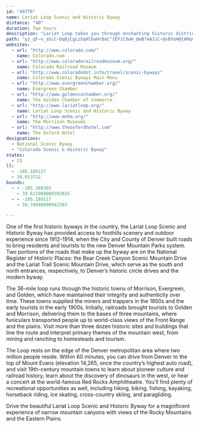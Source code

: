 ```yaml
---
id: "49776"
name: Lariat Loop Scenic and Historic Byway
distance: "40"
duration: Two hours
description: "Lariat Loop takes you through enchanting historic districts and into the rugged terrain of the Wild West. Drink in the clear skies, dramatic mountain scenes, and patchwork valleys where Buffalo Bill Cody roamed."
path: "yz_qF~v_aScC~DqBjCgLzGqHlDaHrBoC^{EFiCXwH_@wB?eAJiC~@sBVoH@{AMqCs@qASwHEeJLqEj@aLx@mAN{Bv@yBpAeNtKuItEeBv@uDlAwq@vLiB|@}@r@gGtGmAp@uAZyCTaKTw@MkADqBj@iKnEgBe@iCeAsCiAo@KqEQ{G?}`@lDiARiAb@eJnFyCrBmDdBaEdAuBLmA?cCg@OlAiEz@{MdHcBx@}@LaJy@uDMqVl@UMc@CsBa@iHgBy@`CeBlDmAjBwBzBetAjhAN^lI~QlFjIXPZEtIeCnAeA\\B@`@g@jAq@hEBlAd@lCEjA[\\}Al@UZMjAUdAiAfBsBvAeCfCSf@?|@b@`CC`@ITQFSEoCkAgAG_@Jg@f@Ql@E\\^hEKd@WFkCgAWGy@Ju@`@wBlC_@D_AK_@RYp@IfBKj@S^_@LcC?o@J_A`@wArDE|@XrCnArBNd@n@`E?xAa@xBOfFMl@BRNPTM^gCbA}EHmBXENd@MxDQpBNb@TAJKFyAj@_DHsBM}AqAqBSy@CkAHaAXq@r@Mt@Jh@C|AgAhBD^KbBaB|@Qp@?rCl@x@jA^XnCr@f@MhAyBr@STDlA`A~@Rn@j@Zv@b@bBr@rEX|@X^hA~@r@fAt@DdB_@zB`BpB~CzBhFVTp@I`AiAbCkBREhHf@pDKNHHPIZKFSHiBEMPN^|BLDNU^wGGyBXKPCRRZTB|ASjATfAv@j@Rr@?hAYj@_@pCsCTuABiBNaAb@y@z@k@DY[m@i@e@cDmBIMMWAyBYgA?m@f@qA@YIQgCmAoBe@O[LgCD]\\g@zD_Fp@YtCJXR`@z@BbAWtEBlAb@dDXr@b@r@rC~Ap@R~D?d@HlAnAxFzHNj@NlIRz@Pn@j@x@rC`DdAt@h@H~BQfALt@h@hErE|@`@n@?j@MvEkC|@^n@r@|AdIn@tA^^nAr@dBV`BDnBl@n@d@zB`CzC`ElFhQ`FxIXfA@r@G~EJfA|AxCx@rDtArBX~@Dx@[lC?dHGr@Kl@oB~DOfAt@fEl@`GCh@y@fEJxBb@zBGrDp@p@b@N~AMxBsAlBmBrAlChArEt@~E|@nKt@hMHpD?lBy@jW_@tP?nIIfEUpDcAhIi@xCoAlES~AGzAG~C?ZGrAE|@It@Kr@QlAOz@_@dCk@`Dq@nEOlAGj@SjCWbCMrAC^?Pa@vBgAlHq@~DmC~Oy@xE[jCKnB?jBJrBNzAXbB\\tAd@rAf@bAxAtBzClDfD~DrEjFtBjCr@dAzAzBlA`BhAdBj@dAt@vArEhHhAtBJRtD`IrAbDh@dBx@~BVj@Zj@`@f@\\X~@p@bA`@jAZn@L\\JZDh@Px@^VNb@`@Z\\RV\\b@jA|AVVXRn@X~B`AZP^VJLPJb@f@`@nAJ`@H~@At@Ep@OxAo@bFEdBDfAJn@Rt@Tt@hAvC~@hCr@jBb@dAP\\Rb@\\`@PP^VRH\\Lj@D`@@l@EVGXKVK|CaBp@Yf@ONE\\GPAx@A`@DtBZfBj@~@`@d@b@|@tAZx@Vt@Nt@NtDChB@pDAd@ApBInA[fBy@|DWdAq@vCId@cB|GuA|FuAtFg@lCUdCEhBCjD@xC?hD@pG@DE|O?nEAzDJbBZfBl@nB~@dBvAxApBlAfBp@nCpAjAd@bALfBT|ABfALhBRxA`@bFzAr@Vz@Vx@RfAZfB^hAFhBFh@Af@ErAUpBk@rAg@bAg@vAm@b@O\\Eh@Gp@EhA@t@D|@Hz@J|BTdBC`Ca@nCw@tCq@jDaBhEwC~FwE|AmAx@u@Tm@lEqDtMcNjDkCvBgAlZyKrJoFrCqBxFsE|d@od@fM{NlJmKlDiDzEqFdL}NxA_BfEyD~AeAdIgGrCsCzDaDrL{Kt@k@`CmAz@SzJ_BtB_Bh@mBLaDCqCH_B\\gBtBiElCcDl@{AFw@I{@a@w@s@_DSoBUgDc@kC[iDi@}AyCiG}AqFS[y@w@u@MmDZe@AgCgAeAs@W]a@kASmAFeEOoA]_AYe@iAy@cAWcH\\y@GwGcAmAs@_AoA_@_BIqFe@gB}@kAiAg@mAE{@Po@`@iBdD_@Ti@Hm@IcEoB_AGwC^kAQ{@k@_CaDy@i@u@UgFDcFm@m@FiCtAsA^_AG_Ag@u@eAyAsD]gAc@_CeBsMi@uCi@sAsDeHc@eA?{BdAuJf@sBdAkCNu@TcBBgAGeBgC}Ny@_IO}CTiD?gAOmAQw@a@s@u@m@wGyB_@Ag@FkB`AcAOiB}AyDmEmAgAg@_@e@Mu@@w@\\m@n@aBdCsCvBiAFc@Q[a@UaAF}Ar@sAlBgBr@eAn@{An@oCLaB@gB_@{Ji@_Cu@qA}AgAyAs@_@Ys@mAc@gCUu@i@u@oC_Bm@eBEoBXyA`CkEzByBR_@Jm@?kAe@cAw@o@iEyBc@{@OeAL_BTg@nBkBb@k@b@gAXyA@{@UyAm@s@kB_B}AwBcFcJeAyBa@aBG}@C{BXsKJgJl@aK^_D^oBnA{DxA_DhBsC|@cAnA{@hBk@vCYx@F~Bj@|@Dh@Kn@g@\\k@PaADeAE_AOm@g@eAy@{@cIqG_AsAi@kAuA}EcAkE?y@XoB|A_Gp@mBd@cAl@o@rBsApNwFb@_@x@cBR_A?e@]sA_A_B}CaEi@yAMsAPqAn@aAdAi@lDS^Gl@e@Je@EgGDa@l@}@ZOhAEr@H~A|@RDh@YTs@?q@e@mB_@kD_@_@gBs@QYWs@Aq@Dm@^sC?s@Ie@_@eAKm@Cm@Dg@Xi@XMn@EbBd@lCvAj@@h@_@Ne@Ba@[kB?aFVgA\\w@xAsBJe@Eg@i@kC?{CBk@~AaG\\mB@w@OuB?_ARs@^k@f@_@zB_@`Be@zA_Bx@i@lDcAj@g@\\q@x@cD@_Ao@wCC_AVmCj@oDBk@Mg@y@_AQ]O{@?yAZ}DAi@]sAKeBT}@nBuBrBmCRs@?_@MYe@]iBQc@S[e@Oi@Ck@H}@nBcLLaBC_AKq@o@mCSsA?kDXiCTkFSsBa@sAkFwL[kAOeACaBn@mGh@{CpCqJx@yCTaA_BeB"
websites:
  - url: "http://www.colorado.com/"
    name: Colorado.com
  - url: "http://www.coloradorailroadmuseum.org/"
    name: Colorado Railroad Museum
  - url: "http://www.coloradodot.info/travel/scenic-byways"
    name: Colorado Scenic Byways Main Menu
  - url: "http://www.evergreenchamber.org/"
    name: Evergreen Chamber
  - url: "http://www.goldencochamber.org/"
    name: The Golden Chamber of Commerce
  - url: "http://www.lariatloop.org/"
    name: Lariat Loop Scenic and Historic Byway
  - url: "http://www.mnhm.org/"
    name: The Morrison Museums
  - url: "http://www.theoxfordhotel.com"
    name: The Oxford Hotel
designations:
  - National Scenic Byway
  - "Colorado Scenic & Historic Byway"
states:
  - CO
ll:
  - -105.189117
  - 39.653732
bounds:
  - - -105.366365
    - 39.631989000392025
  - - -105.189117
    - 39.74940900042503

---
```


One of the first historic byways in the country, the Lariat Loop Scenic and Historic Byway has provided access to foothills scenery and outdoor experience since 1912-1914, when the City and County of Denver built roads to bring residents and tourists to the new Denver Mountain Parks system. Two portions of the roads that make up the byway are on the National Register of Historic Places: the Bear Creek Canyon Scenic Mountain Drive and the Lariat Trail Scenic Mountain Drive, which serve as the south and north entrances, respectively, to Denver’s historic circle drives and the modern byway.

The 36-mile loop runs through the historic towns of
Morrison, Evergreen, and Golden, which have maintained their integrity and authenticity over time. These towns supplied the miners and trappers in the 1850s and the early tourists in the early 1900s. Initially, railroads brought tourists to Golden and Morrison, delivering them to the bases of three mountains, where funiculars transported people up to world-class views of the Front Range and the plains. Visit more than three dozen historic sites and buildings that line the route and interpret primary themes of the mountain west, from mining and ranching to homesteads and tourism.

The Loop rests on the edge of the Denver metropolitan area where two million people reside. Within 60 minutes, you can drive from Denver to the top of Mount Evans (elevation 14,265, once the country’s highest auto road), and visit 19th-century mountain towns to learn about pioneer culture and railroad history, learn about the discovery of dinosaurs in the west, or hear a concert at the world-famous Red Rocks Amphitheatre. You'll find plenty of recreational opportunities as well, including hiking, biking, fishing, kayaking, horseback riding, ice skating, cross-country skiing, and paragliding.

Drive the beautiful Lariat Loop Scenic and Historic Byway for a magnificent experience of narrow mountain canyons with views of the Rocky Mountains and the Eastern Plains.
